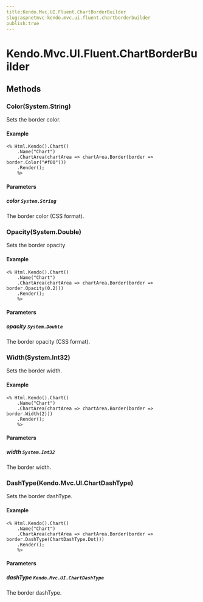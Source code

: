 ```yaml
---
title:Kendo.Mvc.UI.Fluent.ChartBorderBuilder
slug:aspnetmvc-kendo.mvc.ui.fluent.chartborderbuilder
publish:true
---
```


# Kendo.Mvc.UI.Fluent.ChartBorderBuilder

## Methods

### Color(System.String)
Sets the border color.

#### Example
    <% Html.Kendo().Chart()
        .Name("Chart")
        .ChartArea(chartArea => chartArea.Border(border => border.Color("#f00")))
        .Render();
        %>

#### Parameters

##### color `System.String`
The border color (CSS format).

### Opacity(System.Double)
Sets the border opacity

#### Example
    <% Html.Kendo().Chart()
        .Name("Chart")
        .ChartArea(chartArea => chartArea.Border(border => border.Opacity(0.2)))
        .Render();
        %>

#### Parameters

##### opacity `System.Double`
The border opacity (CSS format).

### Width(System.Int32)
Sets the border width.

#### Example
    <% Html.Kendo().Chart()
        .Name("Chart")
        .ChartArea(chartArea => chartArea.Border(border => border.Width(2)))
        .Render();
        %>

#### Parameters

##### width `System.Int32`
The border width.

### DashType(Kendo.Mvc.UI.ChartDashType)
Sets the border dashType.

#### Example
    <% Html.Kendo().Chart()
        .Name("Chart")
        .ChartArea(chartArea => chartArea.Border(border => border.DashType(ChartDashType.Dot)))
        .Render();
        %>

#### Parameters

##### dashType `Kendo.Mvc.UI.ChartDashType`
The border dashType.